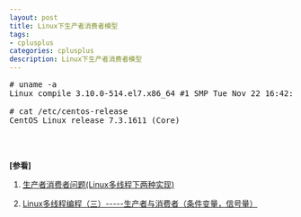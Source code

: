 ```yaml
---
layout: post
title: Linux下生产者消费者模型
tags:
- cplusplus
categories: cplusplus
description: Linux下生产者消费者模型
---
```




<!-- more -->
<pre>
# uname -a
Linux compile 3.10.0-514.el7.x86_64 #1 SMP Tue Nov 22 16:42:41 UTC 2016 x86_64 x86_64 x86_64 GNU/Linux

# cat /etc/centos-release
CentOS Linux release 7.3.1611 (Core) 
</pre>






<br />
<br />

**[参看]**

1. [生产者消费者问题(Linux多线程下两种实现)](https://blog.csdn.net/cgxrit/article/details/38331147)

2. [Linux多线程编程（三）-----生产者与消费者（条件变量，信号量）](https://blog.csdn.net/llzk_/article/details/56302856)

<br />
<br />
<br />





